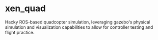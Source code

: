 xen_quad
========

Hacky ROS-based quadcopter simulation, leveraging gazebo's physical simulation and visualization capabilities to allow for controller testing and flight practice.
